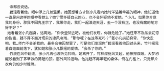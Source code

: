       谁都没说话。
      碧瑶看着他，眼中浮上几丝温柔，她回想着方才张小凡看向她时洋溢着幸福的眼神，他知道他一直是用这样的眼神看她么？她宁愿怀疑自己的心，也不会怀疑他不爱她。“小凡，如果你介意我的身份，那我不回鬼王宗了，我带你走，我们一起浪迹天涯，去一个没有正，也没有魔的地方好不好？”
     她看着张小凡起身，远离她，“你快些回去吧，被他们发现，你就危险了。”她还来不及品尝初恋的甜蜜，就不得不面对现实的凄风冷雨，“那你呢？在这等死吗？”张小凡拱起脊背，“你快走吧，我…师门不会杀我的，最多会被囚禁罢了，可是他们发现你”碧瑶看着他回过头来，竹叶摇晃着自她面前落下，犹如她和张小凡飘摇的爱情，“会杀了你的。”
      竹浪在风中翻滚，张小凡再也没听见铃响，她离开了，竹林深处风又起，他擦擦双眼，大梦初醒般看到了茅草做的简陋的顶，窗外风铃摇动，他拖起不再年轻的身体，倚在门槛上，只觉那片衣角仍如少时缠绵。
      
